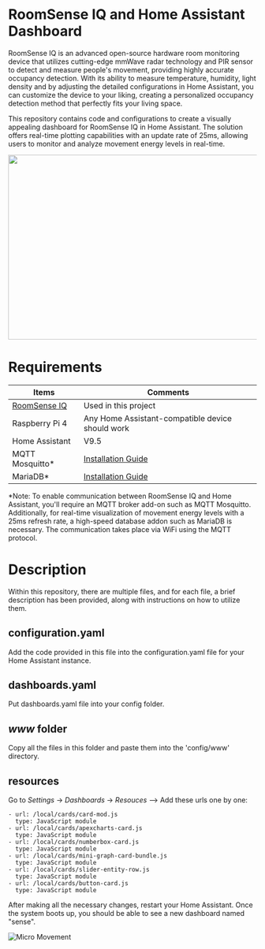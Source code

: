 # RoomSense IQ and Home Assistant Dashboard

RoomSense IQ is an advanced open-source hardware room monitoring device that utilizes cutting-edge mmWave radar technology and PIR sensor to detect and measure people's movement, providing highly accurate occupancy detection. With its ability to measure temperature, humidity, light density and by adjusting the detailed configurations in Home Assistant, you can customize the device to your liking, creating a personalized occupancy detection method that perfectly fits your living space.

This repository contains code and configurations to create a visually appealing dashboard for RoomSense IQ in Home Assistant.  The solution offers real-time plotting capabilities with an update rate of 25ms, allowing users to monitor and analyze movement energy levels in real-time.

<img src="https://drive.google.com/uc?export=view&id=1dLDwZrMXrG-qxOB9Yj37AN5snObpj3An" width="750" height="375" />


# Requirements

| Items | Comments |
| --------------- | --------------- |
| [RoomSense IQ](https://www.roomsenselabs.com "www.roomsenselabs.com") | Used in this project  |
| Raspberry Pi 4 | Any Home Assistant-compatible device should work |
| Home Assistant | V9.5 |
| MQTT Mosquitto* | [Installation Guide](https://www.youtube.com/watch?v=Xg0IR35Inow&t=1s&ab_channel=SinaMoshksar "YouTube Video")|
| MariaDB* | [Installation Guide](https://www.youtube.com/watch?v=Xg0IR35Inow&t=1s&ab_channel=SinaMoshksar "YouTube Video")|

*Note: To enable communication between RoomSense IQ and Home Assistant, you'll require an MQTT broker add-on such as MQTT Mosquitto. Additionally, for real-time visualization of movement energy levels with a 25ms refresh rate, a high-speed database addon such as MariaDB is necessary. The communication takes place via WiFi using the MQTT protocol.

# Description
Within this repository, there are multiple files, and for each file, a brief description has been provided, along with instructions on how to utilize them.

## configuration.yaml
Add the code provided in this file into the configuration.yaml file for your Home Assistant instance.

## dashboards.yaml
Put dashboards.yaml file into your config folder.

## <em>www</em> folder
Copy all the files in this folder and paste them into the 'config/www' directory.

## resources
Go to <em>Settings</em> → <em>Dashboards</em> → <em>Resouces</em> --> Add these urls one by one:

```
- url: /local/cards/card-mod.js
  type: JavaScript module
- url: /local/cards/apexcharts-card.js
  type: JavaScript module
- url: /local/cards/numberbox-card.js
  type: JavaScript module
- url: /local/cards/mini-graph-card-bundle.js
  type: JavaScript module
- url: /local/cards/slider-entity-row.js
  type: JavaScript module
- url: /local/cards/button-card.js
  type: JavaScript module
```

After making all the necessary changes, restart your Home Assistant. Once the system boots up, you should be able to see a new dashboard named "sense".

![Micro Movement](https://drive.google.com/uc?export=view&id=176vOu_IijYFLfRuvFzkdn6PsbpGUzsIT)

